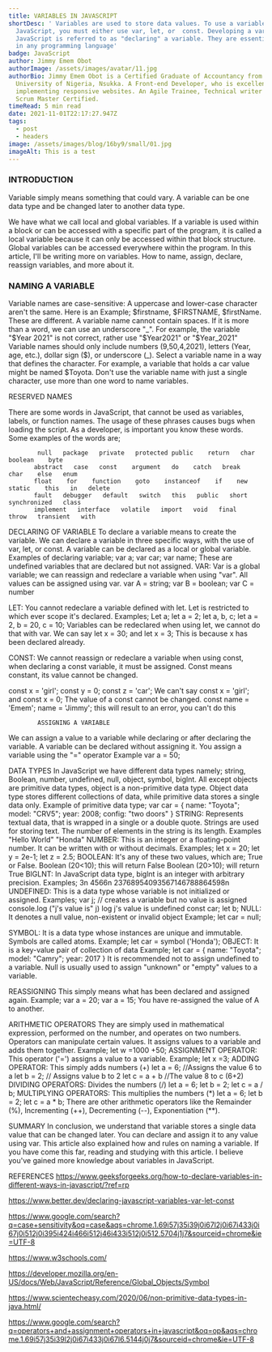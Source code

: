 ```yaml
---
title: VARIABLES IN JAVASCRIPT
shortDesc: ' Variables are used to store data values. To use a variable in
  JavaScript, you must either use var, let, or  const. Developing a variable in
  JavaScript is referred to as "declaring" a variable. They are essential ideas
  in any programming language'
badge: JavaScript
author: Jimmy Emem Obot
authorImage: /assets/images/avatar/11.jpg
authorBio: Jimmy Emem Obot is a Certified Graduate of Accountancy from the
  University of Nigeria, Nsukka. A Front-end Developer, who is excellent in
  implementing responsive websites. An Agile Trainee, Technical writer and a
  Scrum Master Certified.
timeRead: 5 min read
date: 2021-11-01T22:17:27.947Z
tags:
  - post
  - headers
image: /assets/images/blog/16by9/small/01.jpg
imageAlt: This is a test
---
```

 ### INTRODUCTION
 Variable simply means something that could vary. A variable can be one data type and be changed later to another data type.

We have what we call local and global variables. If a variable is used within a block or can be accessed with a specific part of the program, it is called a local variable because it can only be accessed within that block structure. Global variables can be accessed everywhere within the program.  In this article, I'll be writing more on variables. How to name, assign, declare, reassign variables, and more about it.


### NAMING A VARIABLE
    
Variable names are case-sensitive:  A uppercase and lower-case character aren't the same. Here is an Example; $firstname, $FIRSTNAME, $firstName. These are different. 
A variable name cannot contain spaces. If it is more than a word, we can use an underscore "_".  For example, the variable "$Year 2021" is not correct, rather use "$Year2021" or "$Year_2021" 
Variable names should only include numbers (9,50,4,2021), letters (Year, age, etc.), dollar sign ($), or underscore (_). 
Select a variable name in a way that defines the character. For example, a variable that holds a car value might be named $Toyota.
Don't use the variable name with just a single character, use more than one word to name variables.

RESERVED NAMES

There are some words in JavaScript, that cannot be used as variables, labels, or function names. The usage of these phrases causes bugs when loading the script. As a developer, is important you know these words. Some examples of the words are;

            null   package   private   protected public    return   char   boolean    byte
           abstract   case   const    argument   do    catch   break   char    else   enum
           float    for    function    goto    instanceof    if    new    static    this   in   delete
           fault   debugger   default   switch   this   public   short   synchronized   class
           implement   interface   volatile   import   void   final   throw   transient   with


DECLARING OF VARIABLE
To declare a variable means to create the variable. We can declare a variable in three specific ways, with the use of var, let, or const. A variable can be declared as a local or global variable.
Examples of declaring variable;
 var a; 
var car; 
var name; 
These are undefined variables that are declared but not assigned.
VAR: Var is a global variable; we can reassign and redeclare a variable when using "var". All values can be assigned using var.
var A = string;
var B = boolean;
var C = number

LET: You cannot redeclare a variable defined with let. Let is restricted to which ever scope it's declared.
Examples;
Let a;
let a = 2;
let a, b, c;
let a = 2, b = 20, c = 10;
Variables can be redeclared when using let, we cannot do that with var. We can say 
let x = 30; and
let x = 3; This is because x has been declared already.

CONST: We cannot reassign or redeclare a variable when using const, when declaring a const variable, it must be assigned. Const means constant, its value cannot be changed.

const x = 'girl';
const y = 0;
const z = 'car';
We can't say const x = 'girl'; and const x = 0;
The value of a const cannot be changed. 
const name = 'Emem';
name = 'Jimmy'; this will result to an error, you can't do this

            ASSIGNING A VARIABLE
We can assign a value to a variable while declaring or after declaring the variable. A variable can be declared without assigning it. You assign a variable using the "=" operator
Example var a = 50;

DATA TYPES
In JavaScript we have different data types namely; string, Boolean, number, undefined, null, object, symbol, biglnt. All except objects are primitive data types, object is a non-primitive data type. Object data type stores different collections of data, while primitive data stores a single data only.
Example of primitive data type;
var car = {
name: "Toyota";
model: "CRV5";
year: 2008;
config: "two doors"
}
STRING: Represents textual data, that is wrapped in a single or a double quote. Strings are used for storing text. The number of elements in the string is its length.
Examples 
"Hello World"
 "Honda"
NUMBER: This is an integer or a floating-point number. It can be written with or without decimals.
Examples;
let x = 20;
let y = 2e-1;
let z = 2.5;
BOOLEAN: It's any of these two values, which are; True or False.
Boolean (20<10); this will return False
Boolean (20>10); will return True
BIGLNT: In JavaScript data type, biglnt is an integer with arbitrary precision.
Examples;
3n
4566n
23768954093567146788864598n
UNDEFINED: This is a data type whose variable is not initialized or assigned.
Examples;
var j; // creates a variable but no value is assigned
console.log ("j's value is" j) log j's value is undefined
const car;
let b;
NULL: It denotes a null value, non-existent or invalid object
Example; let car = null;

SYMBOL: It is a data type whose instances are unique and immutable. Symbols are called atoms.
Example; let car = symbol ('Honda');
OBJECT: It is a key-value pair of collection of data 
Example;
let car = { 
name: "Toyota";
model: "Camry";
year: 2017
}
It is recommended not to assign undefined to a variable. Null is usually used to assign "unknown" or "empty" values to a variable.

REASSIGNING 
This simply means what has been declared and assigned again. 
Example; 
var a = 20; 
var a = 15;
You have re-assigned the value of A to another.

ARITHMETIC OPERATORS
They are simply used in mathematical expression, performed on the number, and operates on two numbers. Operators can manipulate certain values. It assigns values to a variable and adds them together.
Example; let w =1000 +50;
ASSIGNMENT OPERATOR: This operator ('=') assigns a value to a variable.
Example; 
let x =3;
ADDING OPERATOR: This simply adds numbers (+)
let a = 6; //Assigns the value 6 to a
let b = 2; // Assigns value b to 2
let c = a + b   //The value 8 to c (6+2)
DIVIDING OPERATORS: Divides the numbers (/)
let a = 6;
let b = 2;
let c = a / b;
MULTIPLYING OPERATORS: This multiplies the numbers (*)
let a = 6;
let b = 2;
let c = a * b;
There are other arithmetic operators like the Remainder (%), Incrementing (++), Decrementing (--), Exponentiation (**).

SUMMARY
In conclusion, we understand that variable stores a single data value that can be changed later. You can declare and assign it to any value using var. This article also explained how and rules on naming a variable. If you have come this far, reading and studying with this article. I believe you've gained more knowledge about variables in JavaScript.

REFERENCES
https://www.geeksforgeeks.org/how-to-declare-variables-in-different-ways-in-javascript/?ref=rp

https://www.better.dev/declaring-javascript-variables-var-let-const

https://www.google.com/search?q=case+sensitivity&oq=case&aqs=chrome.1.69i57j35i39j0i67l2j0i67i433j0i67j0i512j0i395i424i466i512j46i433i512j0i512.5704j1j7&sourceid=chrome&ie=UTF-8

https://www.w3schools.com/

https://developer.mozilla.org/en-US/docs/Web/JavaScript/Reference/Global_Objects/Symbol

https://www.scientecheasy.com/2020/06/non-primitive-data-types-in-java.html/

https://www.google.com/search?q=operators+and+assignment+operators+in+javascript&oq=op&aqs=chrome.1.69i57j35i39l2j0i67i433j0i67l6.5144j0j7&sourceid=chrome&ie=UTF-8
